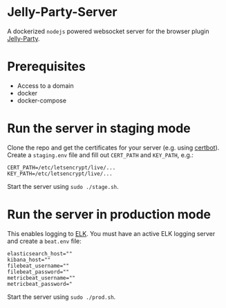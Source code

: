 # Jelly-Party-Server
A dockerized `nodejs` powered websocket server for the browser plugin [Jelly-Party](https://chrome.google.com/webstore/detail/jelly-party/aiecbkandfgpphpdilbaaagnampmdgpd).

# Prerequisites
- Access to a domain
- docker
- docker-compose

# Run the server in staging mode
Clone the repo and get the certificates for your server (e.g. using [certbot](https://certbot.eff.org/)). Create a `staging.env` file and fill out `CERT_PATH` and `KEY_PATH`, e.g.:
```
CERT_PATH=/etc/letsencrypt/live/...
KEY_PATH=/etc/letsencrypt/live/...
```
Start the server using `sudo ./stage.sh`.

# Run the server in production mode
This enables logging to [ELK](https://www.elastic.co/de/what-is/elk-stack). You must have an active ELK logging server and create a `beat.env` file:
```
elasticsearch_host=""
kibana_host=""
filebeat_username=""
filebeat_password=""
metricbeat_username=""
metricbeat_password="
```
Start the server using `sudo ./prod.sh`.
